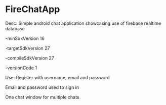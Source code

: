 # FireChatApp

Desc:
Simple android chat application showcasing use of firebase realtime database

-minSdkVersion 16

-targetSdkVersion 27

-compileSdkVersion 27

-versionCode 1


Use:
Register with username, email and password 

Email and password used to sign in

One chat window for multiple chats

